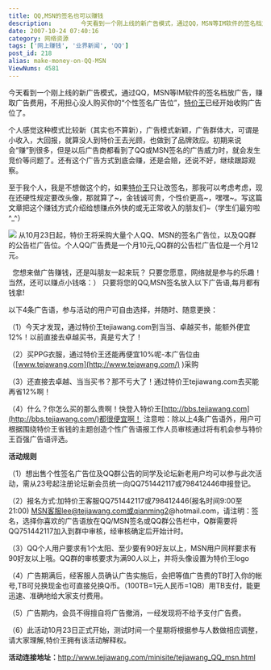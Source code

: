 ```yaml
---
title: QQ,MSN的签名也可以赚钱
description:        今天看到一个刚上线的新广告模式，通过QQ，MSN等IM软件的签名档放广告，赚取广告费用，不用担心没人购买你的“个性签名广告位”，特价王已经开始收购广告位了。       个人感觉这种模式比较新（其实也不算新），广告模式新颖，广告群体大，可谓是小收入，大回报，就算没人到特价王去光顾，也做到了品牌效应。初期来说会“赚”到很多，但是以后广告商都看到了QQ或MSN签名的广告威力时，就会发生竞价等问题了。还有这个广告方式到底会赚，还是会赔，还说不好，继续跟踪观察。       至于我个人，我是不想做这个的，如果特价王只让改签名，那我可以考虑考虑，现在还硬性规定要改头像，那就算了~，金钱诚可贵，个性价更高~，嘿嘿~。写这篇文章把这个赚钱方式介绍给想赚点外快的或无正常收入的朋友们~（学生们最穷啦^_^）从10月23日起，特价王将采购大量个人QQ、MSN的签名广告位，以及QQ群的公告栏广告位。个人QQ广告费是一个月10元,QQ群的公告栏广告位是一个月12元。   您想来做广告赚钱，还是叫朋友一起来玩？只要您愿意，网络就是参与的乐趣！当然，还可以赚点小钱咯：）只要将您的QQ,MSN签名放入以下广告语,每月都有钱拿!
date: 2007-10-24 07:40:16
category: 网络资源
tags: ['网上赚钱', '业界新闻', 'QQ']
post_id: 218
alias: make-money-on-QQ-MSN
ViewNums: 4581
---
```


今天看到一个刚上线的新广告模式，通过QQ，MSN等IM软件的签名档放广告，赚取广告费用，不用担心没人购买你的“个性签名广告位”，[特价王](http://www.tejiawang.com/minisite/tejiawang_QQ_msn.html)已经开始收购广告位了。

个人感觉这种模式比较新（其实也不算新），广告模式新颖，广告群体大，可谓是小收入，大回报，就算没人到特价王去光顾，也做到了品牌效应。初期来说会“赚”到很多，但是以后广告商都看到了QQ或MSN签名的广告威力时，就会发生竞价等问题了。还有这个广告方式到底会赚，还是会赔，还说不好，继续跟踪观察。

至于我个人，我是不想做这个的，如果[特价王](http://www.tejiawang.com/minisite/tejiawang_QQ_msn.html)只让改签名，那我可以考虑考虑，现在还硬性规定要改头像，那就算了~，金钱诚可贵，个性价更高~，嘿嘿~。写这篇文章把这个赚钱方式介绍给想赚点外快的或无正常收入的朋友们~（学生们最穷啦^_^）

![](http://bbs.tejiawang.com/attachment/329_30023_94aa9b244f2f607.jpg) 从10月23日起，特价王将采购大量个人QQ、MSN的签名广告位，以及QQ群的公告栏广告位。个人QQ广告费是一个月10元,QQ群的公告栏广告位是一个月12元。

  您想来做广告赚钱，还是叫朋友一起来玩？
只要您愿意，网络就是参与的乐趣！当然，还可以赚点小钱咯：）
只要将您的QQ,MSN签名放入以下广告语,每月都有钱拿!

以下4条广告语，参与活动的用户可自由选择，并随时、随意更换：

（1）今天才发现，通过特价王tejiawang.com到当当、卓越买书，能额外便宜12%！以前直接去卓越买书，真是亏大了！

（2）买PPG衣服，通过特价王还能再便宜10%呢-本广告位由（[www.tejawang.com](http://www.tejawang.com/) )采购

（3）还直接去卓越、当当买书？那不亏大了！通过特价王tejiawang.com去买能再省12%啊！

（4）什么？你怎么买的那么贵啊！快登入特价王[http://bbs.tejiawang.com](http://bbs.tejiawang.com/)都很便宜啊！
注意啦：除以上4条广告语外，用户可根据围绕特价王省钱的主题创造个性广告语报工作人员审核通过将有机会参与特价王百强广告语评选。

**活动规则**

（1）想出售个性签名广告位及QQ群公告的同学及论坛新老用户均可以参与此次活动，需从23号起注册论坛新会员统一向QQ751442117或798412446申报登记。

（2）报名方式:加特价王客服QQ751442117或798412446(报名时间9:00至21:00)
MSN客服lee@tejiawang.com或qianming2@hotmail.com，请注明：签名，选择你喜欢的广告语放在QQ/MSN签名或QQ群公告栏中，Q群需要将QQ751442117加入到群中审核，经审核确定后开始计时。

（3）QQ个人用户要求有1个太阳、至少要有90好友以上，MSN用户同样要求有90好友以上哦。QQ群的审核要求为满90人以上，并将头像设置为特价王logo

（4）广告期满后，经客服人员确认广告实施后，会把等值广告费的TB打入你的帐号,TB可兑换现金也可直接兑换Q币。（100TB=1元人民币=1QB）用TB支付，能更迅速、准确地给大家支付费用。

（5）广告期内，会员不得擅自将广告撤消，一经发现将不给予支付广告费。

（6）此活动10月23日正式开始，测试时间一个星期将根据参与人数做相应调整，请大家理解,特价王拥有该活动解释权。

**活动连接地址：**<http://www.tejiawang.com/minisite/tejiawang_QQ_msn.html>

